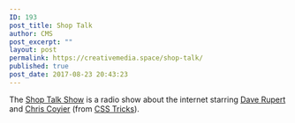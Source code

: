 ```yaml
---
ID: 193
post_title: Shop Talk
author: CMS
post_excerpt: ""
layout: post
permalink: https://creativemedia.space/shop-talk/
published: true
post_date: 2017-08-23 20:43:23
---
```

The <a href="http://shoptalkshow.com/">Shop Talk Show</a> is a radio show about the internet starring <a href="http://daverupert.com/">Dave Rupert </a>and <a href="https://chriscoyier.net/">Chris Coyier</a> (from <a href="https://css-tricks.com/">CSS Tricks</a>).